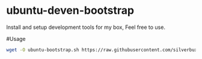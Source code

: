ubuntu-deven-bootstrap
======================

Install and setup development tools for my box, Feel free to use.

#Usage

```sh
wget -O ubuntu-bootstrap.sh https://raw.githubusercontent.com/silverbux/ubuntu-deven-bootstrap/master/ubuntu-bootstrap.sh && sudo sh ubuntu-bootstrap.sh
```

